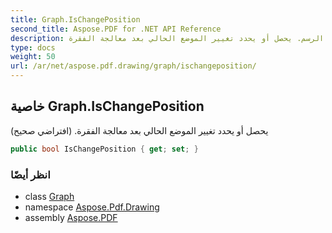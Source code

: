 ```yaml
---
title: Graph.IsChangePosition
second_title: Aspose.PDF for .NET API Reference
description: خاصية الرسم. يحصل أو يحدد تغيير الموضع الحالي بعد معالجة الفقرة. 
type: docs
weight: 50
url: /ar/net/aspose.pdf.drawing/graph/ischangeposition/
---
```

## خاصية Graph.IsChangePosition

يحصل أو يحدد تغيير الموضع الحالي بعد معالجة الفقرة. (افتراضي صحيح)

```csharp
public bool IsChangePosition { get; set; }
```

### انظر أيضًا

* class [Graph](../)
* namespace [Aspose.Pdf.Drawing](../../../aspose.pdf.drawing/)
* assembly [Aspose.PDF](../../../)